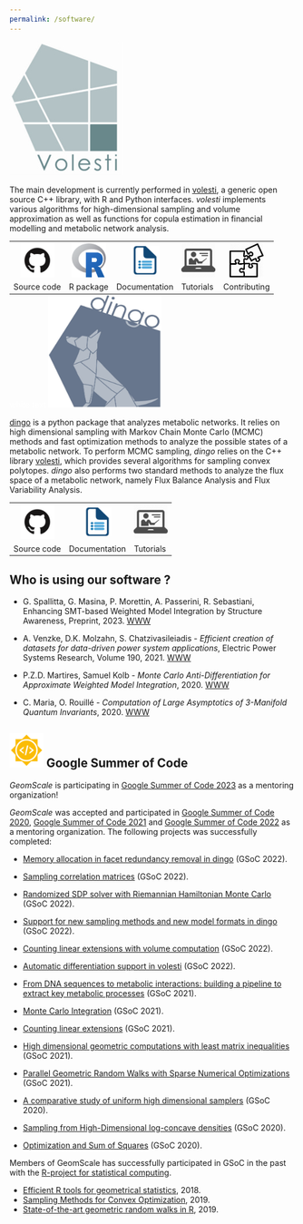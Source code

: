 ```yaml
---
permalink: /software/
---
```


<img src="/assets/images/volesti_logo.jpg" alt="photo" class="float-left" />

The main development is currently performed in
[volesti](https://github.com/GeomScale/volume_approximation), a generic open source
C++ library, with R and Python interfaces. *volesti* implements various algorithms
for high-dimensional sampling and volume approximation as well as functions
for copula estimation in financial modelling and metabolic network analysis.

<table width="100%" style="margin: auto;">
 <tr>
   <th><a href="https://github.com/GeomScale/volesti"><img src="/assets/images/github.png"
        width="60" height="60" alt="photo" class="float-left" /></a></th>
   <th><a href="https://cran.r-project.org/package=volesti"><img src="/assets/images/Rlogo.png"
        width="60" height="60" alt="photo" class="float-left" /></a></th>
   <th><a href="https://github.com/GeomScale/volume_approximation/blob/develop/README.md"><img src="/assets/images/doc.png"
        width="50" height="50" alt="photo" class="float-left" /></a></th>
   <th><a href="https://vissarion.github.io/tutorials/volesti_tutorial_pydata.html"><img src="/assets/images/tutorial.png"
        width="60" height="60" alt="photo" class="float-left" /></a></th>
   <th><a href="https://github.com/GeomScale/volume_approximation/blob/develop/CONTRIBUTING.md"><img src="/assets/images/contrib.jpeg"
        width="60" height="60" alt="photo" class="float-left" /></a></th>
 </tr>
 <tr>
   <td>Source code</td>
   <td>R package</td>
   <td>Documentation</td>
   <td>Tutorials</td>
   <td>Contributing</td>
 </tr>
</table>
  <span style="color:white">white text</span>  



<img src="/assets/images/dingo.jpg" width="200" height="200" alt="photo" class="float-left" />

[dingo](https://github.com/GeomScale/dingo) is a python package that analyzes metabolic networks. It relies on high dimensional sampling with Markov Chain Monte Carlo (MCMC) methods and fast optimization methods to analyze the possible states of a metabolic network. To perform MCMC sampling, *dingo* relies on the C++ library [volesti](https://github.com/GeomScale/volume_approximation), which provides several algorithms for sampling convex polytopes. *dingo* also performs two standard methods to analyze the flux space of a metabolic network, namely Flux Balance Analysis and Flux Variability Analysis.  

<table width="100%" style="margin: auto;">
 <tr>
   <th><a href="https://github.com/GeomScale/dingo"><img src="/assets/images/github.png"
        width="60" height="60" alt="photo" class="float-left" /></a></th>
   <th><a href="https://github.com/GeomScale/dingo/blob/develop/README.md"><img src="/assets/images/doc.png"
        width="50" height="50" alt="photo" class="float-left" /></a></th>
   <th><a href="https://colab.research.google.com/drive/1AdXCo6tMBV4lPDYWWOXhzcM0wg30OOIx?usp=sharing"><img src="/assets/images/tutorial.png"
        width="60" height="60" alt="photo" class="float-left" /></a></th>
 </tr>
 <tr>
   <td>Source code</td>
   <td>Documentation</td>
   <td>Tutorials</td>
 </tr>
</table>


## Who is using our software ?

- G. Spallitta, G. Masina, P. Morettin, A. Passerini, R. Sebastiani, Enhancing SMT-based Weighted Model Integration by Structure Awareness, Preprint, 2023. [WWW](https://arxiv.org/abs/2302.06188)  

- A. Venzke, D.K. Molzahn, S. Chatzivasileiadis -
*Efficient creation of datasets for data-driven power system applications*,
Electric Power Systems Research, Volume 190, 2021.
[WWW](https://doi.org/10.1016/j.epsr.2020.106614)

- P.Z.D. Martires, Samuel Kolb - *Monte Carlo Anti-Differentiation for
Approximate Weighted Model Integration*, 2020.
[WWW](https://arxiv.org/abs/2001.04566)

- C. Maria, O. Rouillé - *Computation of Large Asymptotics of 3-Manifold Quantum
Invariants*, 2020. [WWW](https://arxiv.org/abs/2010.14316)

## <img src="/assets/images/GSoC.png" width="60" height="60" alt="photo" class="float-left" /> Google Summer of Code

*GeomScale* is participating in <A href="https://summerofcode.withgoogle.com/programs/2023/organizations/geomscale">Google Summer of Code 2023</A> as a mentoring organization!  

*GeomScale* was accepted and participated in
<A href="https://summerofcode.withgoogle.com/archive/2020/organizations/">Google Summer of Code 2020</A>, <A href="https://summerofcode.withgoogle.com/archive/2021/organizations/5291444977270784">Google Summer of Code 2021</A> and <A href="https://summerofcode.withgoogle.com/programs/2022/organizations/geomscale">Google Summer of Code 2022</A> as a mentoring organization. The following projects was successfully completed:

- [Memory allocation in facet redundancy removal in dingo](https://summerofcode.withgoogle.com/programs/2022/projects/968ibP0I) (GSoC 2022).
- [Sampling correlation matrices](https://summerofcode.withgoogle.com/programs/2022/projects/biRI2YLT) (GSoC 2022).
- [Randomized SDP solver with Riemannian Hamiltonian Monte Carlo](https://summerofcode.withgoogle.com/programs/2022/projects/li2dNGB6) (GSoC 2022).
- [Support for new sampling methods and new model formats in dingo](https://summerofcode.withgoogle.com/programs/2022/projects/UKcKOkcC) (GSoC 2022).
- [Counting linear extensions with volume computation](https://summerofcode.withgoogle.com/programs/2022/projects/rpWAufXk) (GSoC 2022).
- [Automatic differentiation support in volesti](https://summerofcode.withgoogle.com/programs/2022/projects/TD3u7S00) (GSoC 2022).

- [From DNA sequences to metabolic interactions: building a pipeline to extract key metabolic processes](https://summerofcode.withgoogle.com/organizations/5553085268623360/#4835597543276544) (GSoC 2021).
- [Monte Carlo Integration](https://summerofcode.withgoogle.com/projects/#5929577068625920) (GSoC 2021).
- [Counting linear extensions](https://summerofcode.withgoogle.com/projects/#6649856422051840) (GSoC 2021).
- [High dimensional geometric computations with least matrix inequalities](https://summerofcode.withgoogle.com/projects/#5853827133079552) (GSoC 2021).
- [Parallel Geometric Random Walks with Sparse Numerical Optimizations](https://summerofcode.withgoogle.com/projects/#6606430762696704) (GSoC 2021).

- <A href="https://alexmanochis.github.io/GSoC20/">A comparative study of uniform high dimensional samplers</A> (GSoC 2020).
- <A href="https://papachristoumarios.github.io/2020/07/21/Sampling-from-high-dimensional-truncated-log-
  concave-densities-with-volesti/">
  Sampling from High-Dimensional log-concave densities</A> (GSoC 2020).

- <A href="https://github.com/GeomScale/volume_approximation/pull/93">Optimization and Sum of Squares</A> (GSoC 2020).  

Members of GeomScale has successfully participated in GSoC in the past with the
<A href="https://www.r-project.org/">R-project for statistical computing</A>.

- <A href="https://tolischal.github.io/GSoC2018">Efficient R tools for geometrical statistics</A>, 2018.
- <A href="https://panagiotisrep.github.io/gsoc2019/gsoc2019">Sampling Methods for Convex Optimization</A>, 2019.
- <A href="https://tolischal.github.io/GSoC2018">State-of-the-art geometric random walks in R</A>, 2019.

